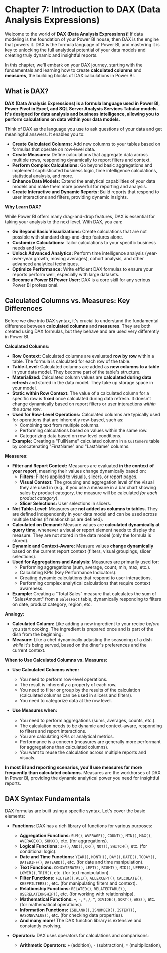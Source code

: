 # Chapter 7: Introduction to DAX (Data Analysis Expressions)

Welcome to the world of **DAX (Data Analysis Expressions)!**  If data modeling is the foundation of your Power BI house, then DAX is the engine that powers it. DAX is the formula language of Power BI, and mastering it is key to unlocking the full analytical potential of your data models and creating truly dynamic and insightful reports.

In this chapter, we'll embark on your DAX journey, starting with the fundamentals and learning how to create **calculated columns** and **measures**, the building blocks of DAX calculations in Power BI.

## What is DAX?

**DAX (Data Analysis Expressions) is a formula language used in Power BI, Power Pivot in Excel, and SQL Server Analysis Services Tabular models. It's designed for data analysis and business intelligence, allowing you to perform calculations on data within your data models.**

Think of DAX as the language you use to ask questions of your data and get meaningful answers. It enables you to:

*   **Create Calculated Columns:** Add new columns to your tables based on formulas that operate on row-level data.
*   **Create Measures:** Define calculations that aggregate data across multiple rows, responding dynamically to report filters and context.
*   **Perform Complex Calculations:**  Go beyond basic aggregations and implement sophisticated business logic, time intelligence calculations, statistical analysis, and more.
*   **Enhance Data Models:**  Extend the analytical capabilities of your data models and make them more powerful for reporting and analysis.
*   **Create Interactive and Dynamic Reports:**  Build reports that respond to user interactions and filters, providing dynamic insights.

**Why Learn DAX?**

While Power BI offers many drag-and-drop features, DAX is essential for taking your analysis to the next level.  With DAX, you can:

*   **Go Beyond Basic Visualizations:**  Create calculations that are not possible with standard drag-and-drop features alone.
*   **Customize Calculations:**  Tailor calculations to your specific business needs and logic.
*   **Unlock Advanced Analytics:**  Perform time intelligence analysis (year-over-year growth, moving averages), cohort analysis, and other advanced analytical techniques.
*   **Optimize Performance:**  Write efficient DAX formulas to ensure your reports perform well, especially with large datasets.
*   **Become a Power BI Power User:**  DAX is a core skill for any serious Power BI professional.

## Calculated Columns vs. Measures: Key Differences

Before we dive into DAX syntax, it's crucial to understand the fundamental difference between **calculated columns** and **measures**. They are both created using DAX formulas, but they behave and are used very differently in Power BI.

**Calculated Columns:**

*   **Row Context:** Calculated columns are evaluated **row by row** within a table. The formula is calculated for each row of the table.
*   **Table-Level:** Calculated columns are added as **new columns to a table** in your data model. They become part of the table's structure.
*   **Materialized:** Calculated column values are **calculated during data refresh** and stored in the data model. They take up storage space in your model.
*   **Static within Row Context:**  The value of a calculated column for a specific row is **fixed** once calculated during data refresh. It doesn't change dynamically based on report filters or user interactions *within the same row*.
*   **Used for Row-Level Operations:**  Calculated columns are typically used for operations that are inherently row-based, such as:
    *   Combining text from multiple columns.
    *   Performing calculations based on values within the same row.
    *   Categorizing data based on row-level conditions.
*   **Example:**  Creating a "FullName" calculated column in a `Customers` table by concatenating "FirstName" and "LastName" columns.

**Measures:**

*   **Filter and Report Context:** Measures are evaluated **in the context of your report**, meaning their values change dynamically based on:
    *   **Filters:** Filters applied to visuals, slicers, or report pages.
    *   **Visual Context:**  The grouping and aggregation level of the visual they are used in (e.g., if you use a measure in a bar chart showing sales by product category, the measure will be calculated *for each product category*).
    *   **Slicer Selections:** User selections in slicers.
*   **Not Table-Level:** Measures are **not added as columns to tables.** They are defined independently in your data model and can be used across multiple tables (if relationships are defined).
*   **Calculated on Demand:** Measure values are **calculated dynamically at query time**, whenever a visual or report element needs to display the measure. They are not stored in the data model (only the formula is stored).
*   **Dynamic and Context-Aware:** Measure values **change dynamically** based on the current report context (filters, visual groupings, slicer selections).
*   **Used for Aggregations and Analysis:** Measures are primarily used for:
    *   Performing aggregations (sum, average, count, min, max, etc.).
    *   Calculating KPIs (Key Performance Indicators).
    *   Creating dynamic calculations that respond to user interactions.
    *   Performing complex analytical calculations that require context awareness.
*   **Example:** Creating a "Total Sales" measure that calculates the sum of "SalesAmount" from a `SalesFact` table, dynamically responding to filters on date, product category, region, etc.

**Analogy:**

*   **Calculated Column:** Like adding a new ingredient to your recipe *before* you start cooking. The ingredient is prepared once and is part of the dish from the beginning.
*   **Measure:** Like a chef dynamically adjusting the seasoning of a dish *while* it's being served, based on the diner's preferences and the current context.

**When to Use Calculated Columns vs. Measures:**

*   **Use Calculated Columns when:**
    *   You need to perform row-level operations.
    *   The result is inherently a property of each row.
    *   You need to filter or group by the results of the calculation (calculated columns can be used in slicers and filters).
    *   You need to categorize data at the row level.

*   **Use Measures when:**
    *   You need to perform aggregations (sums, averages, counts, etc.).
    *   The calculation needs to be dynamic and context-aware, responding to filters and report interactions.
    *   You are calculating KPIs or analytical metrics.
    *   Performance is a concern (measures are generally more performant for aggregations than calculated columns).
    *   You want to reuse the calculation across multiple reports and visuals.

**In most BI and reporting scenarios, you'll use measures far more frequently than calculated columns.** Measures are the workhorses of DAX in Power BI, providing the dynamic analytical power you need for insightful reports.

## DAX Syntax Fundamentals

DAX formulas are built using a specific syntax. Let's cover the basic elements:

*   **Functions:** DAX has a rich library of functions for various purposes:
    *   **Aggregation Functions:** `SUM()`, `AVERAGE()`, `COUNT()`, `MIN()`, `MAX()`, `AVERAGEX()`, `SUMX()`, etc. (for aggregations).
    *   **Logical Functions:** `IF()`, `AND()`, `OR()`, `NOT()`, `SWITCH()`, etc. (for conditional logic).
    *   **Date and Time Functions:** `YEAR()`, `MONTH()`, `DAY()`, `DATE()`, `TODAY()`, `DATEDIFF()`, `DATEADD()`, etc. (for date and time manipulation).
    *   **Text Functions:** `CONCATENATE()`, `LEFT()`, `RIGHT()`, `MID()`, `UPPER()`, `LOWER()`, `TRIM()`, etc. (for text manipulation).
    *   **Filter Functions:** `FILTER()`, `ALL()`, `ALLEXCEPT()`, `CALCULATE()`, `KEEPFILTERS()`, etc. (for manipulating filters and context).
    *   **Relationship Functions:** `RELATED()`, `RELATEDTABLE()`, `USERELATIONSHIP()`, etc. (for working with relationships).
    *   **Mathematical Functions:** `+`, `-`, `*`, `/`, `^`, `DIVIDE()`, `SQRT()`, `ABS()`, etc. (for mathematical operations).
    *   **Information Functions:** `ISBLANK()`, `ISNUMBER()`, `ISTEXT()`, `HASONEVALUE()`, etc. (for checking data properties).
    *   **And many more!**  The DAX function library is extensive and constantly evolving.

*   **Operators:**  DAX uses operators for calculations and comparisons:
    *   **Arithmetic Operators:** `+` (addition), `-` (subtraction), `*` (multiplication),
